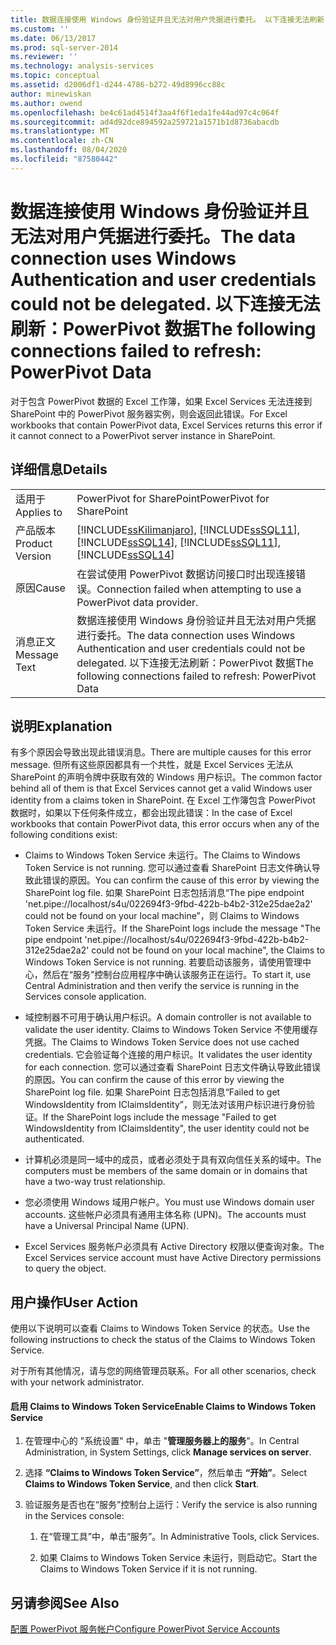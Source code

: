 ```yaml
---
title: 数据连接使用 Windows 身份验证并且无法对用户凭据进行委托。 以下连接无法刷新： PowerPivot 数据 |Microsoft Docs
ms.custom: ''
ms.date: 06/13/2017
ms.prod: sql-server-2014
ms.reviewer: ''
ms.technology: analysis-services
ms.topic: conceptual
ms.assetid: d2006df1-d244-4786-b272-49d8996cc88c
author: minewiskan
ms.author: owend
ms.openlocfilehash: be4c61ad4514f3aa4f6f1eda1fe44ad97c4c064f
ms.sourcegitcommit: ad4d92dce894592a259721a1571b1d8736abacdb
ms.translationtype: MT
ms.contentlocale: zh-CN
ms.lasthandoff: 08/04/2020
ms.locfileid: "87580442"
---
```

# <a name="the-data-connection-uses-windows-authentication-and-user-credentials-could-not-be-delegated-the-following-connections-failed-to-refresh-powerpivot-data"></a><span data-ttu-id="79923-103">数据连接使用 Windows 身份验证并且无法对用户凭据进行委托。</span><span class="sxs-lookup"><span data-stu-id="79923-103">The data connection uses Windows Authentication and user credentials could not be delegated.</span></span> <span data-ttu-id="79923-104">以下连接无法刷新：PowerPivot 数据</span><span class="sxs-lookup"><span data-stu-id="79923-104">The following connections failed to refresh: PowerPivot Data</span></span>
  <span data-ttu-id="79923-105">对于包含 PowerPivot 数据的 Excel 工作簿，如果 Excel Services 无法连接到 SharePoint 中的 PowerPivot 服务器实例，则会返回此错误。</span><span class="sxs-lookup"><span data-stu-id="79923-105">For Excel workbooks that contain PowerPivot data, Excel Services returns this error if it cannot connect to a PowerPivot server instance in SharePoint.</span></span>  
  
## <a name="details"></a><span data-ttu-id="79923-106">详细信息</span><span class="sxs-lookup"><span data-stu-id="79923-106">Details</span></span>  
  
|||  
|-|-|  
|<span data-ttu-id="79923-107">适用于</span><span class="sxs-lookup"><span data-stu-id="79923-107">Applies to</span></span>|<span data-ttu-id="79923-108">PowerPivot for SharePoint</span><span class="sxs-lookup"><span data-stu-id="79923-108">PowerPivot for SharePoint</span></span>|  
|<span data-ttu-id="79923-109">产品版本</span><span class="sxs-lookup"><span data-stu-id="79923-109">Product Version</span></span>|[!INCLUDE[ssKilimanjaro](../../includes/sskilimanjaro-md.md)]<span data-ttu-id="79923-110">, [!INCLUDE[ssSQL11](../../includes/sssql11-md.md)], [!INCLUDE[ssSQL14](../../includes/sssql14-md.md)]</span><span class="sxs-lookup"><span data-stu-id="79923-110">, [!INCLUDE[ssSQL11](../../includes/sssql11-md.md)], [!INCLUDE[ssSQL14](../../includes/sssql14-md.md)]</span></span>|  
|<span data-ttu-id="79923-111">原因</span><span class="sxs-lookup"><span data-stu-id="79923-111">Cause</span></span>|<span data-ttu-id="79923-112">在尝试使用 PowerPivot 数据访问接口时出现连接错误。</span><span class="sxs-lookup"><span data-stu-id="79923-112">Connection failed when attempting to use a PowerPivot data provider.</span></span>|  
|<span data-ttu-id="79923-113">消息正文</span><span class="sxs-lookup"><span data-stu-id="79923-113">Message Text</span></span>|<span data-ttu-id="79923-114">数据连接使用 Windows 身份验证并且无法对用户凭据进行委托。</span><span class="sxs-lookup"><span data-stu-id="79923-114">The data connection uses Windows Authentication and user credentials could not be delegated.</span></span> <span data-ttu-id="79923-115">以下连接无法刷新：PowerPivot 数据</span><span class="sxs-lookup"><span data-stu-id="79923-115">The following connections failed to refresh: PowerPivot Data</span></span>|  
  
## <a name="explanation"></a><span data-ttu-id="79923-116">说明</span><span class="sxs-lookup"><span data-stu-id="79923-116">Explanation</span></span>  
 <span data-ttu-id="79923-117">有多个原因会导致出现此错误消息。</span><span class="sxs-lookup"><span data-stu-id="79923-117">There are multiple causes for this error message.</span></span> <span data-ttu-id="79923-118">但所有这些原因都具有一个共性，就是 Excel Services 无法从 SharePoint 的声明令牌中获取有效的 Windows 用户标识。</span><span class="sxs-lookup"><span data-stu-id="79923-118">The common factor behind all of them is that Excel Services cannot get a valid Windows user identity from a claims token in SharePoint.</span></span> <span data-ttu-id="79923-119">在 Excel 工作簿包含 PowerPivot 数据时，如果以下任何条件成立，都会出现此错误：</span><span class="sxs-lookup"><span data-stu-id="79923-119">In the case of Excel workbooks that contain PowerPivot data, this error occurs when any of the following conditions exist:</span></span>  
  
-   <span data-ttu-id="79923-120">Claims to Windows Token Service 未运行。</span><span class="sxs-lookup"><span data-stu-id="79923-120">The Claims to Windows Token Service is not running.</span></span> <span data-ttu-id="79923-121">您可以通过查看 SharePoint 日志文件确认导致此错误的原因。</span><span class="sxs-lookup"><span data-stu-id="79923-121">You can confirm the cause of this error by viewing the SharePoint log file.</span></span> <span data-ttu-id="79923-122">如果 SharePoint 日志包括消息“The pipe endpoint 'net.pipe://localhost/s4u/022694f3-9fbd-422b-b4b2-312e25dae2a2' could not be found on your local machine”，则 Claims to Windows Token Service 未运行。</span><span class="sxs-lookup"><span data-stu-id="79923-122">If the SharePoint logs include the message "The pipe endpoint 'net.pipe://localhost/s4u/022694f3-9fbd-422b-b4b2-312e25dae2a2' could not be found on your local machine", the Claims to Windows Token Service is not running.</span></span> <span data-ttu-id="79923-123">若要启动该服务，请使用管理中心，然后在“服务”控制台应用程序中确认该服务正在运行。</span><span class="sxs-lookup"><span data-stu-id="79923-123">To start it, use Central Administration and then verify the service is running in the Services console application.</span></span>  
  
-   <span data-ttu-id="79923-124">域控制器不可用于确认用户标识。</span><span class="sxs-lookup"><span data-stu-id="79923-124">A domain controller is not available to validate the user identity.</span></span> <span data-ttu-id="79923-125">Claims to Windows Token Service 不使用缓存凭据。</span><span class="sxs-lookup"><span data-stu-id="79923-125">The Claims to Windows Token Service does not use cached credentials.</span></span> <span data-ttu-id="79923-126">它会验证每个连接的用户标识。</span><span class="sxs-lookup"><span data-stu-id="79923-126">It validates the user identity for each connection.</span></span> <span data-ttu-id="79923-127">您可以通过查看 SharePoint 日志文件确认导致此错误的原因。</span><span class="sxs-lookup"><span data-stu-id="79923-127">You can confirm the cause of this error by viewing the SharePoint log file.</span></span> <span data-ttu-id="79923-128">如果 SharePoint 日志包括消息“Failed to get WindowsIdentity from IClaimsIdentity”，则无法对该用户标识进行身份验证。</span><span class="sxs-lookup"><span data-stu-id="79923-128">If the SharePoint logs include the message "Failed to get WindowsIdentity from IClaimsIdentity", the user identity could not be authenticated.</span></span>  
  
-   <span data-ttu-id="79923-129">计算机必须是同一域中的成员，或者必须处于具有双向信任关系的域中。</span><span class="sxs-lookup"><span data-stu-id="79923-129">The computers must be members of the same domain or in domains that have a two-way trust relationship.</span></span>  
  
-   <span data-ttu-id="79923-130">您必须使用 Windows 域用户帐户。</span><span class="sxs-lookup"><span data-stu-id="79923-130">You must use Windows domain user accounts.</span></span> <span data-ttu-id="79923-131">这些帐户必须具有通用主体名称 (UPN)。</span><span class="sxs-lookup"><span data-stu-id="79923-131">The accounts must have a Universal Principal Name (UPN).</span></span>  
  
-   <span data-ttu-id="79923-132">Excel Services 服务帐户必须具有 Active Directory 权限以便查询对象。</span><span class="sxs-lookup"><span data-stu-id="79923-132">The Excel Services service account must have Active Directory permissions to query the object.</span></span>  
  
## <a name="user-action"></a><span data-ttu-id="79923-133">用户操作</span><span class="sxs-lookup"><span data-stu-id="79923-133">User Action</span></span>  
 <span data-ttu-id="79923-134">使用以下说明可以查看 Claims to Windows Token Service 的状态。</span><span class="sxs-lookup"><span data-stu-id="79923-134">Use the following instructions to check the status of the Claims to Windows Token Service.</span></span>  
  
 <span data-ttu-id="79923-135">对于所有其他情况，请与您的网络管理员联系。</span><span class="sxs-lookup"><span data-stu-id="79923-135">For all other scenarios, check with your network administrator.</span></span>  
  
#### <a name="enable-claims-to-windows-token-service"></a><span data-ttu-id="79923-136">启用 Claims to Windows Token Service</span><span class="sxs-lookup"><span data-stu-id="79923-136">Enable Claims to Windows Token Service</span></span>  
  
1.  <span data-ttu-id="79923-137">在管理中心的 "系统设置" 中，单击 "**管理服务器上的服务**"。</span><span class="sxs-lookup"><span data-stu-id="79923-137">In Central Administration, in System Settings, click **Manage services on server**.</span></span>  
  
2.  <span data-ttu-id="79923-138">选择 **“Claims to Windows Token Service”**，然后单击 **“开始”**。</span><span class="sxs-lookup"><span data-stu-id="79923-138">Select **Claims to Windows Token Service**, and then click **Start**.</span></span>  
  
3.  <span data-ttu-id="79923-139">验证服务是否也在“服务”控制台上运行：</span><span class="sxs-lookup"><span data-stu-id="79923-139">Verify the service is also running in the Services console:</span></span>  
  
    1.  <span data-ttu-id="79923-140">在“管理工具”中，单击“服务”。</span><span class="sxs-lookup"><span data-stu-id="79923-140">In Administrative Tools, click Services.</span></span>  
  
    2.  <span data-ttu-id="79923-141">如果 Claims to Windows Token Service 未运行，则启动它。</span><span class="sxs-lookup"><span data-stu-id="79923-141">Start the Claims to Windows Token Service if it is not running.</span></span>  
  
## <a name="see-also"></a><span data-ttu-id="79923-142">另请参阅</span><span class="sxs-lookup"><span data-stu-id="79923-142">See Also</span></span>  
 [<span data-ttu-id="79923-143">配置 PowerPivot 服务帐户</span><span class="sxs-lookup"><span data-stu-id="79923-143">Configure PowerPivot Service Accounts</span></span>](configure-power-pivot-service-accounts.md)  
  
  
